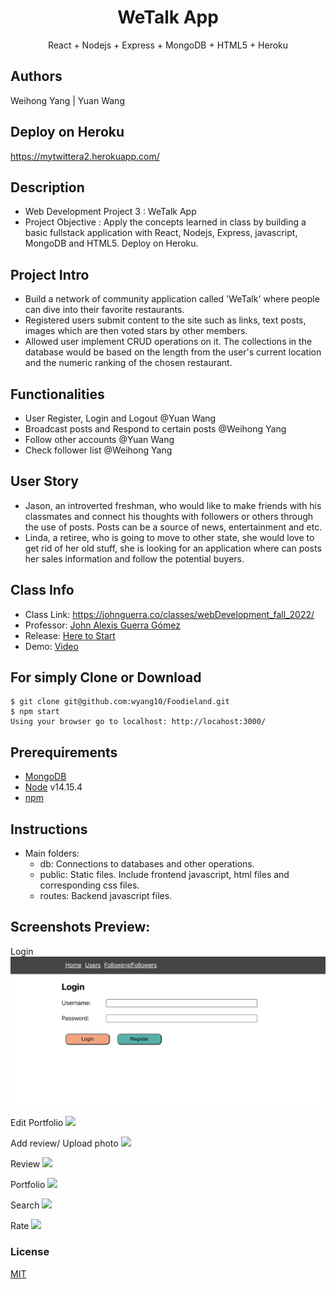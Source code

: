  
<h1 align="center">
WeTalk App
</h1>
<p align="center">
React + Nodejs + Express + MongoDB + HTML5 + Heroku
</p>

## Authors
Weihong Yang | Yuan Wang

## Deploy on Heroku
https://mytwittera2.herokuapp.com/


## Description
- Web Development Project 3 : WeTalk App
- Project Objective : Apply the concepts learned in class by building a basic fullstack application with React, Nodejs, Express, javascript, MongoDB and HTML5. Deploy on Heroku.

## Project Intro
- Build a network of community application called 'WeTalk' where people can dive into their favorite restaurants. 
- Registered users submit content to the site such as links, text posts, images which are then voted stars by other members. 
- Allowed user implement CRUD operations on it. The collections in the database would be based on the length from the user's current location and the numeric ranking of the chosen restaurant.

## Functionalities
- User Register, Login and Logout @Yuan Wang
- Broadcast posts and Respond to certain posts @Weihong Yang
- Follow other accounts @Yuan Wang 
- Check follower list @Weihong Yang

## User Story
- Jason, an introverted freshman, who would like to make friends with his classmates and connect his thoughts with followers or others through the use of posts.
Posts can be a source of news, entertainment and etc.
- Linda, a retiree, who is going to move to other state, she would love to get rid of her old stuff, she is looking for an application where can posts her sales information and follow the potential buyers.

## Class Info
- Class Link: https://johnguerra.co/classes/webDevelopment_fall_2022/
- Professor: <a href="https://johnguerra.co/"> John Alexis Guerra Gómez </a>
- Release: <a href="https://mytwittera2.herokuapp.com/"> Here to Start </a>
- Demo: <a href=""> Video </a>



## For simply Clone or Download
```terminal
$ git clone git@github.com:wyang10/Foodieland.git
$ npm start
Using your browser go to localhost: http://locahost:3000/
```

## Prerequirements
- [MongoDB](https://www.mongodb.com/3)
- [Node](https://nodejs.org/en/download/) v14.15.4
- [npm](https://nodejs.org/en/download/package-manager/)

## Instructions
- Main folders:
  * db: Connections to databases and other operations.
  * public: Static files. Include frontend javascript, html files and corresponding css files.
  * routes: Backend javascript files.

## Screenshots Preview:
Login
![](Screenshots/login.png)

Edit Portfolio
![](Screenshots/edit_portfolio.png)

Add review/ Upload photo
![](Screenshots/add_upload.png)

Review
![](Screenshots/review.png)

Portfolio
![](Screenshots/portfolio.png)

Search
![](Screenshots/search.png)

Rate
![](Screenshots/rate.png)


### License
[MIT](LICENSE)


